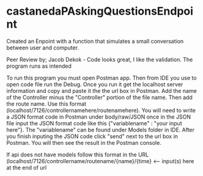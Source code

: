 # castanedaPAskingQuestionsEndpoint

Created an Enpoint with a function that simulates a small conversation between user and computer.

Peer Review by; Jacob Dekok - Code looks great, I like the validation. The program runs as intended

To run this program you must open Postman app. Then from IDE you use to open code file run the Debug. Once you run it get the localhost server information and copy and paste it the the url box in Postman. Add the name of the Controller minus the "Controller" portion of the file name. Then add the route name. Use this format (localhost/7126/controllernamehere/routenamehere). You will need to write a JSON format code in Postman under body/raw/JSON once in the JSON file input the JSON format code like this {"variablename" : "your input here"}. The "variablename" can be found under Models folder in IDE. After you finish inputing the JSON code click "send" next to the url box in Postman. You will then see the result in the Postman console.

If api does not have models follow this format in the URL (localhost/7126/controllername/routename/{name}/{time} <-- input(s) here at the end of url
